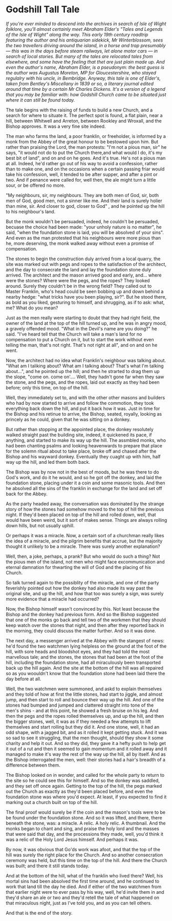 # Godshill Tall Tale

*If you're ever minded to descend into the archives in search of Isle of Wight folklore, you'll almost certainly meet Abraham Elder's "Tales and Legends of the Isle of Wight" along the way. This early 19th century roadtrip featuring the author and his antiquarian sidekick, Mr Winterblossom, sees the two travellers driving around the island, in a horse and trap presumably — this was in the days before steam railways, let alone motor cars — in search of local stories. But many of the tales are relocated tales from elsewhere, and some have the feeling that thet are just plain made up. And even the author's name, Abraham Elder, is a pseudonym: the best guess is the author was Augustus Moreton, MP for Gloucestershire, who stayed regulalry with his uncle, in Bembridge. Anyway, this tale is one of Elder's, taken from Bentley's Miscellany in 1839 or so, a literary journal edited around that time by a certain Mr Charles Dickens. It's a version of a legend that you may be familiar with: how Godshill Church came to be situated just where it can still be found today.*

The tale begins with the raising of funds to build a new Church, and a search for where to situate it. The perfect spot is found, a flat plain, near a hill, between Whitwell and Arreton, between Rookley and Wroxall, and the Bishop approves. It was a very fine site indeed.

The man who farms the land, a poor franklin, or freeholder, is informed by a monk from the Abbey of the great honour to be bestowed upon him. But rather than praising the Lord, the man protests: "I'm not a pious man, sir" he says, "it would not do to put the Church there,and what would I do, it's my best bit of land", and on and on he goes. And it's true. He's not a pious man at all. Indeed, he'd rather go out of his way to avoid a confession, rather than to make one, and on the occasions when a certain passing friar would take his confession, well, it tended to be after supper, and after a pint or two. And if penance were called for, well then, the ale might turn a little sour, or be offered no more.

"My neighbours, sir, my neighbours. They are both men of God, sir, both men of God, good men, not a sinner like  me. And their land is surely holier than mine, sir. And closer to god, closer to God" , and he pointed up the hill to his neighbour's land.

But the monk wouldn't be persuaded, indeed, he couldn't be persuaded, becuase the choice had been made: "your unholy nature is no matter", he said, "when the foundation stone is laid, you will be absolved of your sins". And even as the man protested that his neighbours were more pious than he, more deserving, the monk walked away without even a promise of compensation.

The stones to begin the construction duly arrived from a local quarry, the site was marked out with pegs and ropes to the satisfaction of the architect, and the day to consecrate the land and lay the foundation stone duly arrived. The architect and the mason arrived good and early, and... where were the stones? Where were the pegs, and the ropes? They looked around. Surely they couldn't be in the wrong field? They called out to Master Franklin, who's head could be seen bobbing up and down behind a nearby hedge: "what tricks have you been playing, sir?". But he stood there, as bold as you liked, gesturing to himself, and shrugging, as if to ask: what, me? What do you mean?

Just as the men really were starting to doubt that they had right field, the owner of the land at the top of the hill turned up, and he was in angry mood, a gravely offended mood. "What in the Devil's name are you doing?" he said. "I've heard tell that the Church will take a man's land for no compensation to put a Church on it, but to start the work without even telling the man, that's not right. That's not right at all", and on and on he went.

Now, the architect had no idea what Franklin's neighbour was talking about. "What am I taliking about? What am I talking about? That's what I'm talking about...", and he pointed up the hill; and then he strarted to drag them up the slope, "come on. come on'....  Well, they hadn't gone far when they saw the stone, and the pegs, and the ropes, laid out exactly as they had been before; only this time, on top of the hill.

Well, they immediately set to, and with the other other masons and builders who had by now started to arrive and follow the commotion, they took everything back down the hill, and put it back how it was. Just in time for the Bishop and his retinue to arrive, the Bishop, seated, royally, looking as princely as he could, given that he was sitting on a donkey.

But rather than stopping at the appointed place, the donkey resolutely walked straight past the building site, indeed, it quickened its pace, if anything, and started to make its way up the hill. The assmbled monks, who had been chanting psalms and looking heavenwards to prepare that place for the solemn ritual about to take place, broke off and chased after the Bishop and his wayward donkey. Eventually they cuaght up with him, half way up the hill, and led them both back.

The Bishop was by now not in the best of moods, but he was there to do God's work, and do it he would, and so he got off the donkey, and laid the foundation stone, placing under it a coin and some masonic tools. And then he absolved all the sins of the franklin in exchange for the land and set off back for the Abbey.

As the party headed away, the conversation was dominated by the strange story of how the stones had somehow moved to the top of hill the previous night. If they'd been placed on top of the hill and rolled down, well, that would have been weird, but it sort of makes sense. Things are always rolling down hills, but not usually uphill.

Or perhaps it was a miracle. Now, a certain sort of a churchman really likes the idea of a miracle, and the pilgrim benefits that accrue, but the majority thought it unlikely to be a miracle. There was surely another explanation?

Well, then, a joke, perhaps, a prank? But who would do such a thing? Not the pious men of the island, not men who might face excommunication and eternal damnation for thwarting the will of God and the placing of his Church.

So talk turned again to the possiblity of the miracle, and one of the party feverishly pointed out how the donkey had also made its way past the original site, and up the hill, and how that too was surely a sign, was surely more evidence that a miracle had occurred?

Now, the Bishop himself wasn't convinced by this. Not least because the Bishop and the donkey had previous form. And so the Bishop suggested that one of the monks go back and tell two of the workmen that they should keep watch over the stones that night, and then after they reported back in the morning, they could discuss the matter further. And so it was done.

The next day, a messenger arrived at the Abbey with the stangest of news: he'd found the two watchmen lying helpless on the ground at the foot of the hill, with sore heads and bloodshot eyes, and they had told the most marvellous tale; and the stones, the stones that had been at the foot of the hill, including the foundation stone, had all miraculously been transported back up the hill again. And the site at the bottom of the hill was all repaired so as you woouldn't know that the foundation stone had been laid there the day before at all.

Well, the two watchmen were summoned, and askd to explain themselves and they told of how at first the little stones, had start to jiggle, and almost jump, and then start to roll and bounce their way up the hill. And one of the stones had bumped and jumped and clattered straight into tone of the men's shins - and at this point, he showed a fresh bruise on his leg. And then the pegs and the ropes rolled themselves up, and up the hill, and then the bigger stones, well, it was as if they needed a few attempts to lift themselves and start rolling but they did it. And one stone, well, it had an odd shape, with a jagged bit, and as it rolled it kept getting stuck. And it was so sad to see it struggling, that the men thought, should they show it some charity and help it out. And so they did, they gave it a hefty push to help get it out of a rut and then it seemed to gain momentum and it rolled away and it managed to make it's way the rest of the way up the hill, all by itself. And as the Bishop interrogated the men, well: their stories had a hair's breadth of a difference between them.

The Bishop looked on in wonder, and called for the whole party to return to the site so he could see this for himself. And so the donkey was saddled, and they set off once again. Getting to the top of the hill, the pegs marked out the Church as exactly as they'd been placed before, and even the foundation stone was where you'd expect. At least, if you expected to find it marking out a church built on top of the hill.

The final proof would surely be if the coin and the mason's tools were to be be found under the foundation stone. And so it was lifted, and there, there beneath the stone, was: a miracle. A relic. A holy relic. A thumbnail. And the monks began to chant and sing, and praise the holy lord and the masses that were said that day, and the processions they made, well, you'd think it was a relic of the Holy Lord Jesus himself. And perhaps it was.

By now, it was obvious that Go'ds work was afoot, and that the top of the hill was surely the right place for the Church. And so another consecration ceremony was held, but this time on the top of the hill. And there the Church was built; and there it still stands today.

And at the bottom of the hill, what of the franklin who lived there? Well, his mortal sins had been absolved the first time around, and he continued to work that land till the day he died. And if either of the two watchmen from that earlier night were to ever pass by his way, well, he'd invite them in and they'd share an ale or two and they'd retell the tale of what happened on that miraculous night, just as I've told you, and as you can tell others.

And that is the end of the story.